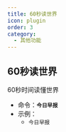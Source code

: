 ```yaml
---
title: 60秒读世界
icon: plugin
order: 3
category:
  - 其他功能
---
```

## 60秒读世界
60秒时间读懂世界
- 命令：**`今日早报`**
- 示例：
    - `今日早报`